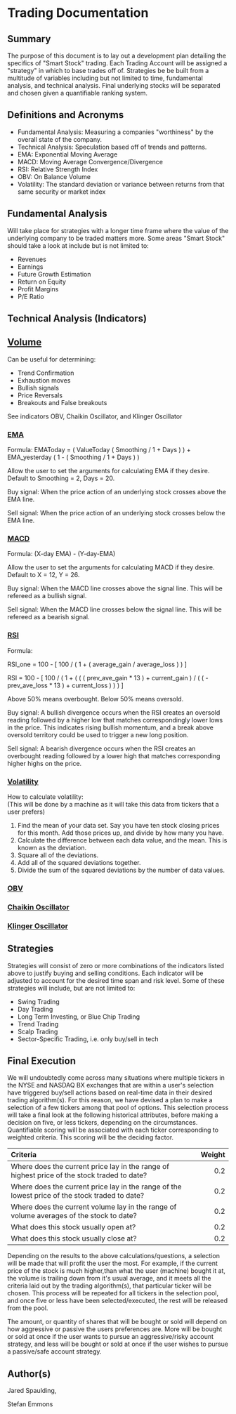 # Trading Documentation

## Summary
The purpose of this document is to lay out a development plan detailing the specifics of "Smart Stock" trading. Each Trading Account will be assigned a "strategy" in which to base trades off of. Strategies be be built from a multitude of variables including but not limited to time, fundamental analysis, and technical analysis. Final underlying stocks will be separated and chosen given a quantifiable ranking system.

## Definitions and Acronyms

- Fundamental Analysis: Measuring a companies "worthiness" by the overall state of the company.
- Technical Analysis: Speculation based off of trends and patterns.
- EMA: Exponential Moving Average
- MACD: Moving Average Convergence/Divergence
- RSI: Relative Strength Index
- OBV: On Balance Volume
- Volatility: The standard deviation or variance between returns from that same security or market index

## Fundamental Analysis
Will take place for strategies with a longer time frame where the value of the underlying company to be traded matters more. Some areas "Smart Stock" should take a look at include but is not limited to:

- Revenues
- Earnings
- Future Growth Estimation
- Return on Equity
- Profit Margins
- P/E Ratio

## Technical Analysis (Indicators)
## [Volume](https://www.investopedia.com/articles/technical/02/010702.asp)
Can be useful for determining:

- Trend Confirmation
- Exhaustion moves
- Bullish signals 
- Price Reversals
- Breakouts and False breakouts

See indicators OBV, Chaikin Oscillator, and Klinger Oscillator

### [EMA](https://www.investopedia.com/terms/e/ema.asp)
Formula: EMAToday = ( ValueToday ( Smoothing / 1 + Days ) ) + EMA_yesterday ( 1 - ( Smoothing / 1 + Days ) )

Allow the user to set the arguments for calculating EMA if they desire. Default to Smoothing = 2, Days = 20.

Buy signal: When the price action of an underlying stock crosses above the EMA line.

Sell signal: When the price action of an underlying stock crosses below the EMA line.

### [MACD](https://www.investopedia.com/terms/m/macd.asp)
Formula: (X-day EMA) - (Y-day-EMA)

Allow the user to set the arguments for calculating MACD if they desire. Default to X = 12, Y = 26.

Buy signal: When the MACD line crosses above the signal line. This will be refereed as a bullish signal.

Sell signal: When the MACD line crosses below the signal line. This will be refereed as a bearish signal.

### [RSI](https://www.investopedia.com/terms/r/rsi.asp)
Formula: 

RSI_one = 100 - [ 100 / ( 1 + ( average_gain / average_loss ) ) ]

RSI = 100 - [ 100 / ( 1 + ( ( ( prev_ave_gain * 13 ) + current_gain ) / ( ( - prev_ave_loss * 13 ) + current_loss ) ) ) ]

Above 50% means overbought. Below 50% means oversold.

Buy signal: A bullish divergence occurs when the RSI creates an oversold reading followed by a higher low that matches correspondingly lower lows in the price. This indicates rising bullish momentum, and a break above oversold territory could be used to trigger a new long position.

Sell signal: A bearish divergence occurs when the RSI creates an overbought reading followed by a lower high that matches corresponding higher highs on the price.  
  
### [Volatility](https://www.investopedia.com/terms/v/volatility.asp)  
How to calculate volatility:  
(This will be done by a machine as it will take this data from tickers that a user prefers)   
1. Find the mean of your data set. Say you have ten stock closing prices for this month. Add those prices up, and divide by how many you have.  
2. Calculate the difference between each data value, and the mean. This is known as the deviation.  
3. Square all of the deviations.  
4. Add all of the squared deviations together.  
5. Divide the sum of the squared deviations by the number of data values.  


### [OBV](https://www.investopedia.com/terms/o/onbalancevolume.asp)
### [Chaikin Oscillator](https://www.investopedia.com/terms/c/chaikinoscillator.asp)
### [Klinger Oscillator](https://www.investopedia.com/terms/k/klingeroscillator.asp)

## Strategies
Strategies will consist of zero or more combinations of the indicators listed above to justify buying and selling conditions. Each indicator will be adjusted to account for the desired time span and risk level. Some of these strategies will include, but are not limited to:  

- Swing Trading
- Day Trading  
- Long Term Investing, or Blue Chip Trading  
- Trend Trading  
- Scalp Trading  
- Sector-Specific Trading, i.e. only buy/sell in tech  

## Final Execution

We will undoubtedly come across many situations where multiple tickers in the NYSE and NASDAQ BX exchanges that are within a user's selection have triggered buy/sell actions based on real-time data in their desired trading algorithm(s). For this reason, we have devised a plan to make a selection of a few tickers among that pool of options. This selection process will take a final look at the following historical attributes, before making a decision on five, or less tickers, depending on the circumstances. Quantifiable scoring will be associated with each ticker corresponding to weighted criteria. This scoring will be the deciding factor.

| Criteria | Weight | 
| :--- | ---: |
| Where does the current price lay in the range of highest price of the stock traded to date? | 0.2 |
| Where does the current price lay in the range of the lowest price of the stock traded to date? | 0.2 |
| Where does the current volume lay in the range of volume averages of the stock to date? | 0.2 |
| What does this stock usually open at? | 0.2 |
| What does this stock usually close at? | 0.2 |
  
Depending on the results to the above calculations/questions, a selection will be made that will profit the user the most. For example, if the current price of the stock is much higher,than what the user (machine) bought it at, the volume is trailing down from it's usual average, and it meets all the criteria laid out by the trading algorithm(s), that particular ticker will be chosen. This process will be repeated for all tickers in the selection pool, and once five or less have been selected/executed, the rest will be released from the pool.
  
The amount, or quantity of shares that will be bought or sold will depend on how aggressive or passive the users preferences are. More will be bought or sold at once if the user wants to pursue an aggressive/risky account strategy, and less will be bought or sold at once if the user wishes to pursue a passive/safe account strategy.  


## Author(s)
Jared Spaulding,  

Stefan Emmons  